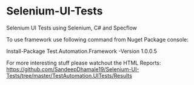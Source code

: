 # Selenium-UI-Tests
Selenium UI Tests using Selenium, C# and Specflow

To use framework use following command from Nuget Package console:
 
 Install-Package Test.Automation.Framework -Version 1.0.0.5
 
 For more interesting stuff please watchout the HTML Reports: https://github.com/SandeepDhamale19/Selenium-UI-Tests/tree/master/TestAutomation.UITests/Results
 
